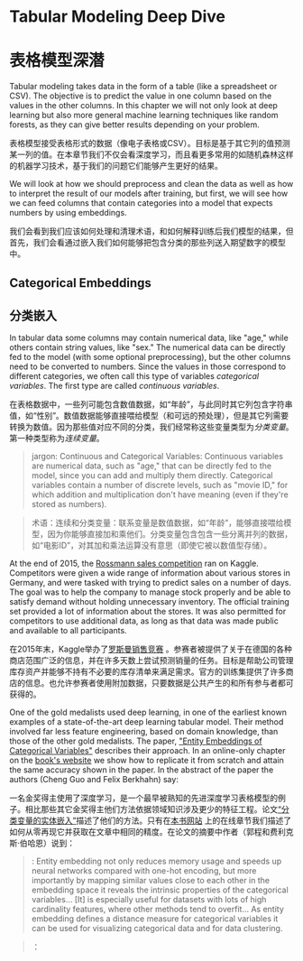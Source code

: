 # Tabular Modeling Deep Dive

# 表格模型深潜

Tabular modeling takes data in the form of a table (like a spreadsheet or CSV). The objective is to predict the value in one column based on the values in the other columns. In this chapter we will not only look at deep learning but also more general machine learning techniques like random forests, as they can give better results depending on your problem.

表格模型接受表格形式的数据（像电子表格或CSV）。目标是基于其它列的值预测某一列的值。在本章节我们不仅会看深度学习，而且看更多常用的如随机森林这样的机器学习技术，基于我们的问题它们能够产生更好的结果。

We will look at how we should preprocess and clean the data as well as how to interpret the result of our models after training, but first, we will see how we can feed columns that contain categories into a model that expects numbers by using embeddings.

我们会看到我们应该如何处理和清理术语，和如何解释训练后我们模型的结果，但首先，我们会看通过嵌入我们如何能够把包含分类的那些列送入期望数字的模型中。

## Categorical Embeddings

## 分类嵌入

In tabular data some columns may contain numerical data, like "age," while others contain string values, like "sex." The numerical data can be directly fed to the model (with some optional preprocessing), but the other columns need to be converted to numbers. Since the values in those correspond to different categories, we often call this type of variables *categorical variables*. The first type are called *continuous variables*.

在表格数据中，一些列可能包含数值数据，如“年龄”，与此同时其它列包含字符串值，如“性别”。数值数据能够直接喂给模型（和可远的预处理），但是其它列需要转换为数值。因为那些值对应不同的分类，我们经常称这些变量类型为*分类变量*。第一种类型称为*连续变量*。

> jargon: Continuous and Categorical Variables: Continuous variables are numerical data, such as "age," that can be directly fed to the model, since you can add and multiply them directly. Categorical variables contain a number of discrete levels, such as "movie ID," for which addition and multiplication don't have meaning (even if they're stored as numbers).

> 术语：连续和分类变量：联系变量是数值数据，如“年龄”，能够直接喂给模型，因为你能够直接加和乘他们。分类变量包含包含一些分离并列的数据，如“电影ID”，对其加和乘法运算没有意思（即使它被以数值型存储）。

At the end of 2015, the [Rossmann sales competition](https://www.kaggle.com/c/rossmann-store-sales) ran on Kaggle. Competitors were given a wide range of information about various stores in Germany, and were tasked with trying to predict sales on a number of days. The goal was to help the company to manage stock properly and be able to satisfy demand without holding unnecessary inventory. The official training set provided a lot of information about the stores. It was also permitted for competitors to use additional data, as long as that data was made public and available to all participants.

在2015年末，Kaggle举办了[罗斯曼销售竞赛](https://www.kaggle.com/c/rossmann-store-sales) 。参赛者被提供了关于在德国的各种商店范围广泛的信息，并在许多天数上尝试预测销量的任务。目标是帮助公司管理库存资产并能够不持有不必要的库存清单来满足需求。官方的训练集提供了许多商店的信息。也允许参赛者使用附加数据，只要数据是公共产生的和所有参与者都可获得的。

One of the gold medalists used deep learning, in one of the earliest known examples of a state-of-the-art deep learning tabular model. Their method involved far less feature engineering, based on domain knowledge, than those of the other gold medalists. The paper, ["Entity Embeddings of Categorical Variables"](https://arxiv.org/abs/1604.06737) describes their approach. In an online-only chapter on the [book's website](https://book.fast.ai/) we show how to replicate it from scratch and attain the same accuracy shown in the paper. In the abstract of the paper the authors (Cheng Guo and Felix Berkhahn) say:

一名金奖得主使用了深度学习，是一个最早被熟知的先进深度学习表格模型的例子。相比那些其它金奖得主他们方法依据领域知识涉及更少的特征工程。论文[“分类变量的实体嵌入”](https://arxiv.org/abs/1604.06737)描述了他们的方法。只有在[本书网站](https://book.fast.ai/) 上的在线章节我们描述了如何从零再现它并获取在文章中相同的精度。在论文的摘要中作者（郭程和费利克斯·伯哈恩）说到：

> : Entity embedding not only reduces memory usage and speeds up neural networks compared with one-hot encoding, but more importantly by mapping similar values close to each other in the embedding space it reveals the intrinsic properties of the categorical variables... [It] is especially useful for datasets with lots of high cardinality features, where other methods tend to overfit... As entity embedding defines a distance measure for categorical variables it can be used for visualizing categorical data and for data clustering.

> ：

